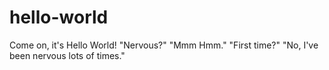 # hello-world
Come on, it's Hello World!
"Nervous?"
"Mmm Hmm."
"First time?"
"No, I've been nervous lots of times."
